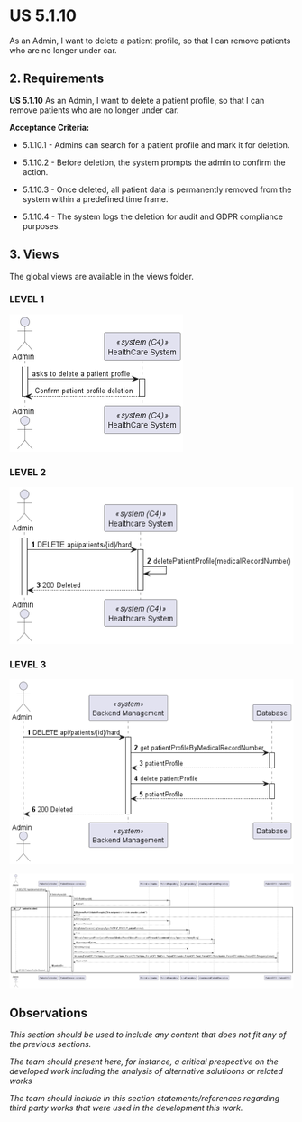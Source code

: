 # US 5.1.10

As an Admin, I want to delete a patient profile, so that I can remove patients who
are no longer under car.


## 2. Requirements

**US 5.1.10** As an Admin, I want to delete a patient profile, so that I can remove patients who
are no longer under car.

**Acceptance Criteria:**

- 5.1.10.1 - Admins can search for a patient profile and mark it for deletion.

- 5.1.10.2 - Before deletion, the system prompts the admin to confirm the action.

- 5.1.10.3 - Once deleted, all patient data is permanently removed from the system within a predefined time frame.

- 5.1.10.4 - The system logs the deletion for audit and GDPR compliance purposes.

## 3. Views

The global views are available in the views folder. 

### LEVEL 1

![level1_view](views/level1/PatientProfileDelete(level1).png)

### LEVEL 2

![level2_view](views/level2/PatientProfileDelete(level2).png)

### LEVEL 3

![level3_view1](views/level3/PatientProfileDelete(level3-1).png)

![level3_view2](views/level3/PatientProfileDelete(level3-2).png)


## Observations

*This section should be used to include any content that does not fit any of the previous sections.*

*The team should present here, for instance, a critical prespective on the developed work including the analysis of alternative solutioons or related works*

*The team should include in this section statements/references regarding third party works that were used in the development this work.*